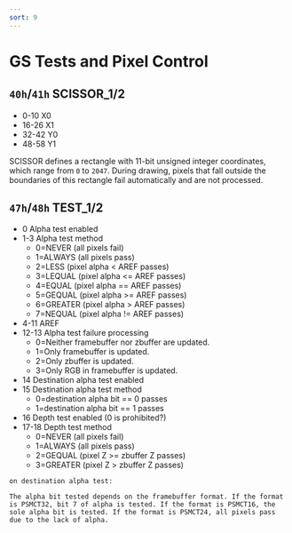 ```yaml
---
sort: 9
---
```


# GS Tests and Pixel Control

## `40h`/`41h` SCISSOR_1/2
- 0-10   X0
- 16-26  X1
- 32-42  Y0
- 48-58  Y1

SCISSOR defines a rectangle with 11-bit unsigned integer coordinates, which range from `0` to `2047`. During drawing, pixels that fall outside the boundaries of this rectangle fail automatically and are not processed.

## `47h`/`48h` TEST_1/2
- 0      Alpha test enabled
- 1-3    Alpha test method
  + 0=NEVER (all pixels fail)
  + 1=ALWAYS (all pixels pass)
  + 2=LESS (pixel alpha < AREF passes)
  + 3=LEQUAL (pixel alpha <= AREF passes)
  + 4=EQUAL (pixel alpha == AREF passes)
  + 5=GEQUAL (pixel alpha >= AREF passes)
  + 6=GREATER (pixel alpha > AREF passes)
  + 7=NEQUAL (pixel alpha != AREF passes)
- 4-11   AREF
- 12-13  Alpha test failure processing
  + 0=Neither framebuffer nor zbuffer are updated.
  + 1=Only framebuffer is updated.
  + 2=Only zbuffer is updated.
  + 3=Only RGB in framebuffer is updated.
- 14     Destination alpha test enabled
- 15     Destination alpha test method
  + 0=destination alpha bit == 0 passes
  + 1=destination alpha bit == 1 passes
- 16     Depth test enabled (0 is prohibited?)
- 17-18  Depth test method
  + 0=NEVER (all pixels fail)
  + 1=ALWAYS (all pixels pass)
  + 2=GEQUAL (pixel Z >= zbuffer Z passes)
  + 3=GREATER (pixel Z > zbuffer Z passes)

```note
on destination alpha test:

The alpha bit tested depends on the framebuffer format. If the format is PSMCT32, bit 7 of alpha is tested. If the format is PSMCT16, the sole alpha bit is tested. If the format is PSMCT24, all pixels pass due to the lack of alpha.
```
